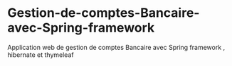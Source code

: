 # Gestion-de-comptes-Bancaire-avec-Spring-framework
Application web de gestion de comptes Bancaire avec Spring framework , hibernate et thymeleaf
